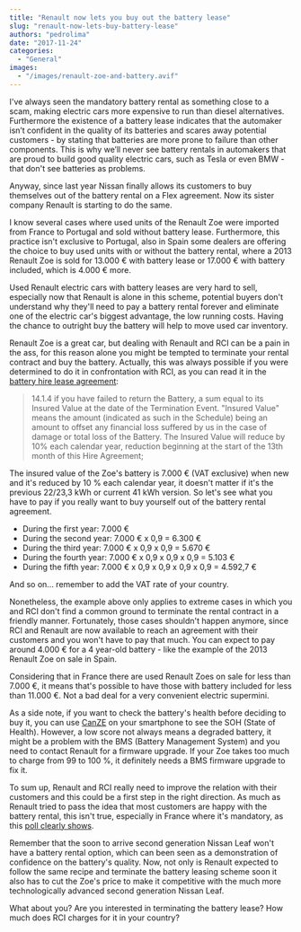 ```yaml
---
title: "Renault now lets you buy out the battery lease"
slug: "renault-now-lets-buy-battery-lease"
authors: "pedrolima"
date: "2017-11-24"
categories:
  - "General"
images:
  - "/images/renault-zoe-and-battery.avif"
---
```


I've always seen the mandatory battery rental as something close to a scam, making electric cars more expensive to run than diesel alternatives. Furthermore the existence of a battery lease indicates that the automaker isn’t confident in the quality of its batteries and scares away potential customers - by stating that batteries are more prone to failure than other components. This is why we’ll never see battery rentals in automakers that are proud to build good quality electric cars, such as Tesla or even BMW - that don't see batteries as problems.

Anyway, since last year Nissan finally allows its customers to buy themselves out of the battery rental on a Flex agreement. Now its sister company Renault is starting to do the same.

I know several cases where used units of the Renault Zoe were imported from France to Portugal and sold without battery lease. Furthermore, this practice isn't exclusive to Portugal, also in Spain some dealers are offering the choice to buy used units with or without the battery rental, where a 2013 Renault Zoe is sold for 13.000 € with battery lease or 17.000 € with battery included, which is 4.000 € more.

Used Renault electric cars with battery leases are very hard to sell, especially now that Renault is alone in this scheme, potential buyers don't understand why they'll need to pay a battery rental forever and eliminate one of the electric car's biggest advantage, the low running costs. Having the chance to outright buy the battery will help to move used car inventory.

Renault Zoe is a great car, but dealing with Renault and RCI can be a pain in the ass, for this reason alone you might be tempted to terminate your rental contract and buy the battery. Actually, this was always possible if you were determined to do it in confrontation with RCI, as you can read it in the [battery hire lease agreement](http://myrenaultzoe.com/Docs/BatteryHireLeaseAgreement.pdf):

> 14.1.4 if you have failed to return the Battery, a sum equal to its Insured Value at the date of the Termination Event. "Insured Value" means the amount (indicated as such in the Schedule) being an amount to offset any financial loss suffered by us in the case of damage or total loss of the Battery. The Insured Value will reduce by 10% each calendar year, reduction beginning at the start of the 13th month of this Hire Agreement;

The insured value of the Zoe's battery is 7.000 € (VAT exclusive) when new and it's reduced by 10 % each calendar year, it doesn't matter if it's the previous 22/23,3 kWh or current 41 kWh version. So let's see what you have to pay if you really want to buy yourself out of the battery rental agreement.

- During the first year: 7.000 €
- During the second year: 7.000 € x 0,9 = 6.300 €
- During the third year: 7.000 € x 0,9 x 0,9 = 5.670 €
- During the fourth year: 7.000 € x 0,9 x 0,9 x 0,9 = 5.103 €
- During the fifth year: 7.000 € x 0,9 x 0,9 x 0,9 x 0,9 = 4.592,7 €

And so on... remember to add the VAT rate of your country.

Nonetheless, the example above only applies to extreme cases in which you and RCI don't find a common ground to terminate the rental contract in a friendly manner. Fortunately, those cases shouldn't happen anymore, since RCI and Renault are now available to reach an agreement with their customers and you won't have to pay that much. You can expect to pay around 4.000 € for a 4 year-old battery - like the example of the 2013 Renault Zoe on sale in Spain.

Considering that in France there are used Renault Zoes on sale for less than 7.000 €, it means that's possible to have those with battery included for less than 11.000 €. Not a bad deal for a very convenient electric supermini.

As a side note, if you want to check the battery's health before deciding to buy it, you can use [CanZE](https://canze.fisch.lu/) on your smartphone to see the SOH (State of Health). However, a low score not always means a degraded battery, it might be a problem with the BMS (Battery Management System) and you need to contact Renault for a firmware upgrade. If your Zoe takes too much to charge from 99 to 100 %, it definitely needs a BMS firmware upgrade to fix it.

To sum up, Renault and RCI really need to improve the relation with their customers and this could be a first step in the right direction. As much as Renault tried to pass the idea that most customers are happy with the battery rental, this isn't true, especially in France where it's mandatory, as this [poll clearly shows](http://www.automobile-propre.com/forums/renault-zoe/renault-zoe-vente-en-france-batterie-incluse-t6685.html).

Remember that the soon to arrive second generation Nissan Leaf won't have a battery rental option, which can been seen as a demonstration of confidence on the battery's quality. Now, not only is Renault expected to follow the same recipe and terminate the battery leasing scheme soon it also has to cut the Zoe's price to make it competitive with the much more technologically advanced second generation Nissan Leaf.

What about you? Are you interested in terminating the battery lease? How much does RCI charges for it in your country?
